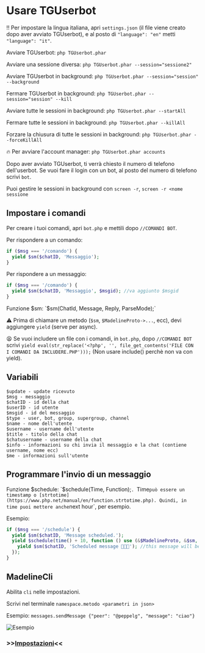 # Usare TGUserbot

‼️ Per impostare la lingua italiana, apri `settings.json` (il file viene creato dopo aver avviato TGUserbot), e al posto di `"language": "en"` metti `"language": "it"`.

Avviare TGUserbot: `php TGUserbot.phar`

Avviare una sessione diversa: `php TGUserbot.phar --session="sessione2"`

Avviare TGUserbot in background: `php TGUserbot.phar --session="session" --background`

Fermare TGUserbot in background: `php TGUserbot.phar --session="session" --kill`

Avviare tutte le sessioni in background: `php TGUserbot.phar --startAll`

Fermare tutte le sessioni in background: `php TGUserbot.phar --killAll`

Forzare la chiusura di tutte le sessioni in background: `php TGUserbot.phar --forceKillAll`

🔥 Per avviare l'account manager: `php TGUserbot.phar accounts`

Dopo aver avviato TGUserbot, ti verrà chiesto il numero di telefono dell'userbot. Se vuoi fare il login con un bot, al posto del numero di telefono scrivi `bot`.

Puoi gestire le sessioni in background con `screen -r`, `screen -r <nome sessione`


## Impostare i comandi
Per creare i tuoi comandi, apri `bot.php` e mettili dopo ``//COMANDI BOT``. 

Per rispondere a un comando:
```php
if ($msg === '/comando') {
  yield $sm($chatID, 'Messaggio');
} 
```
Per rispondere a un messaggio:
```php
if ($msg === '/comando') {
  yield $sm($chatID, 'Messaggio', $msgid); //va aggiunto $msgid
} 
```

Funzione $sm: `$sm(ChatId, Message, Reply, ParseMode);`

⚠️ Prima di chiamare un metodo (`$sm`, `$MadelineProto->...`, ecc), devi aggiungere `yield` (serve per async).

😫 Se vuoi includere un file con i comandi, in `bot.php`, dopo `//COMANDI BOT` scrivi `yield eval(str_replace('<?php', '', file_get_contents('FILE CON I COMANDI DA INCLUDERE.PHP')));` (Non usare include() perchè non va con yield).

## Variabili
	$update - update ricevuto
	$msg - messaggio
	$chatID - id della chat
	$userID - id utente
	$msgid - id del messaggio
	$type - user, bot, group, supergroup, channel
	$name - nome dell'utente
	$username - username dell'utente
	$title - titolo della chat
	$chatusername - username della chat
	$info - informazioni su chi invia il messaggio e la chat (contiene username, nome ecc)
	$me - informazioni sull'utente

## Programmare l'invio di un messaggio
Funzione $schedule: `$schedule(Time, Function);`. `Time` può essere un timestamp o [strtotime](https://www.php.net/manual/en/function.strtotime.php). Quindi, in time puoi mettere anche `next hour`, per esempio.

Esempio:
```php
if ($msg === '/schedule') {
  yield $sm($chatID, 'Message scheduled.');
  yield $schedule(time() + 10, function () use (&$MadelineProto, &$sm, $chatID) {
    yield $sm($chatID, 'Scheduled message 🤩🤩🤩'); //this message will be sent after 10 seconds
  });
}
```

## MadelineCli
Abilita `cli` nelle impostazioni.

Scrivi nel terminale `namespace.metodo <parametri in json>`

Esempio: `messages.sendMessage {"peer": "@peppelg", "message": "ciao"}`

![Esempio](https://i.imgur.com/JppLzJk.png)


### >>[Impostazioni](https://github.com/peppelg/TGUserbot/tree/master/docs/it/Settings.md)<<
